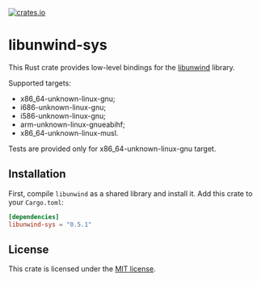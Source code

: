 [![crates.io](https://img.shields.io/crates/v/libunwind-sys.svg)](https://crates.io/crates/libunwind-sys)
# libunwind-sys

This Rust crate provides low-level bindings for the [libunwind] library.

Supported targets:
* x86_64-unknown-linux-gnu;
* i686-unknown-linux-gnu;
* i586-unknown-linux-gnu;
* arm-unknown-linux-gnueabihf;
* x86_64-unknown-linux-musl.

Tests are provided only for x86_64-unknown-linux-gnu target.

[libunwind]: https://www.nongnu.org/libunwind/

## Installation

First, compile `libunwind` as a shared library and install it. Add this crate to your `Cargo.toml`:

```toml
[dependencies]
libunwind-sys = "0.5.1"
```
## License

This crate is licensed under the [MIT license].

[MIT license]: LICENSE

